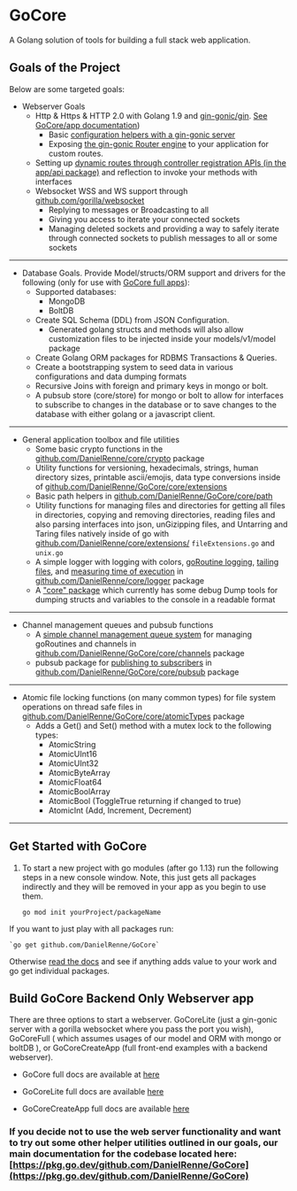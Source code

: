 # GoCore

A Golang solution of tools for building a full stack web application.

## Goals of the Project

Below are some targeted goals:

- Webserver Goals
  - Http & Https & HTTP 2.0 with Golang 1.9 and [gin-gonic/gin](https://github.com/gin-gonic/gin). [See GoCore/app documentation](https://pkg.go.dev/github.com/DanielRenne/GoCore@v1.5.7/core/app))
    - Basic [configuration helpers with a gin-gonic server](https://pkg.go.dev/github.com/DanielRenne/GoCore@v1.5.7/core/ginServer/#example_ConfigureGin)
    - Exposing [the gin-gonic Router engine](https://github.com/DanielRenne/GoCore/blob/master/doc/Basic_GinRouter.md) to your application for custom routes.
  - Setting up [dynamic routes through controller registration APIs (in the app/api package)](https://github.com/DanielRenne/GoCore/blob/master/doc/Controller_Registration_With_Api.md) and reflection to invoke your methods with interfaces
  - Websocket WSS and WS support through [github.com/gorilla/websocket](https://github.com/gorilla/websocket)
    - Replying to messages or Broadcasting to all
    - Giving you access to iterate your connected sockets
    - Managing deleted sockets and providing a way to safely iterate through connected sockets to publish messages to all or some sockets

---

- Database Goals. Provide Model/structs/ORM support and drivers for the following (only for use with [GoCore full apps](https://github.com/DanielRenne/GoCore/blob/master/doc/GoCore_Full.md)):
  - Supported databases:
    - MongoDB
    - BoltDB
  - Create SQL Schema (DDL) from JSON Configuration.
    - Generated golang structs and methods will also allow customization files to be injected inside your models/v1/model package
  - Create Golang ORM packages for RDBMS Transactions & Queries.
  - Create a bootstrapping system to seed data in various configurations and data dumping formats
  - Recursive Joins with foreign and primary keys in mongo or bolt.
  - A pubsub store (core/store) for mongo or bolt to allow for interfaces to subscribe to changes in the database or to save changes to the database with either golang or a javascript client.

---

- General application toolbox and file utilities
  - Some basic crypto functions in the [github.com/DanielRenne/core/crypto](https://pkg.go.dev/github.com/DanielRenne/GoCore@v1.5.7/core/crypto) package
  - Utility functions for versioning, hexadecimals, strings, human directory sizes, printable ascii/emojis, data type conversions inside of [github.com/DanielRenne/GoCore/core/extensions](https://pkg.go.dev/github.com/DanielRenne/GoCore@v1.5.7/core/extensions)
  - Basic path helpers in [github.com/DanielRenne/GoCore/core/path](https://pkg.go.dev/github.com/DanielRenne/GoCore@v1.5.7/core/path)
  - Utility functions for managing files and directories for getting all files in directories, copying and removing directories, reading files and also parsing interfaces into json, unGizipping files, and Untarring and Taring files natively inside of go with [github.com/DanielRenne/core/extensions/](https://pkg.go.dev/github.com/DanielRenne/GoCore@v1.5.7/core/extensions) `fileExtensions.go` and `unix.go`
  - A simple logger with logging with colors, [goRoutine logging](https://pkg.go.dev/github.com/DanielRenne/GoCore@v1.5.7/core/logger#example_GoRoutineLogger), [tailing files](https://pkg.go.dev/github.com/DanielRenne/GoCore@v1.5.7/core/logger#Tail), and [measuring time of execution](https://pkg.go.dev/github.com/DanielRenne/GoCore@v1.5.7/core/logger#example_TimeTrack) in [github.com/DanielRenne/core/logger](https://pkg.go.dev/github.com/DanielRenne/GoCore@v1.5.7/core/logger) package
  - A ["core" package](https://pkg.go.dev/github.com/DanielRenne/GoCore@v1.5.7/core) which currently has some debug Dump tools for dumping structs and variables to the console in a readable format

---

- Channel management queues and pubsub functions
  - A [simple channel management queue system](https://pkg.go.dev/github.com/DanielRenne/GoCore@v1.5.7/core/pubsub#example_Signal) for managing goRoutines and channels in [github.com/DanielRenne/GoCore/core/channels](https://pkg.go.dev/github.com/DanielRenne/GoCore@v1.5.7/core/channels) package
  - pubsub package for [publishing to subscribers](https://pkg.go.dev/github.com/DanielRenne/GoCore@v1.5.7/core/pubsub#example_Publish) in [github.com/DanielRenne/GoCore/core/pubsub](https://pkg.go.dev/github.com/DanielRenne/GoCore@v1.5.7/core/pubsub) package

---

- Atomic file locking functions (on many common types) for file system operations on thread safe files in [github.com/DanielRenne/GoCore/core/atomicTypes](https://pkg.go.dev/github.com/DanielRenne/GoCore@v1.5.7/core/atomicTypes) package
  - Adds a Get() and Set() method with a mutex lock to the following types:
    - AtomicString
    - AtomicUInt16
    - AtomicUInt32
    - AtomicByteArray
    - AtomicFloat64
    - AtomicBoolArray
    - AtomicBool (ToggleTrue returning if changed to true)
    - AtomicInt (Add, Increment, Decrement)

---

## Get Started with GoCore

1.  To start a new project with go modules (after go 1.13) run the following steps in a new console window. Note, this just gets all packages indirectly and they will be removed in your app as you begin to use them.

    `go mod init yourProject/packageName`

If you want to just play with all packages run:

    `go get github.com/DanielRenne/GoCore`

Otherwise [read the docs](https://pkg.go.dev/github.com/DanielRenne/GoCore) and see if anything adds value to your work and go get individual packages.

## Build GoCore Backend Only Webserver app

There are three options to start a webserver. GoCoreLite (just a gin-gonic server with a gorilla websocket where you pass the port you wish), GoCoreFull ( which assumes usages of our model and ORM with mongo or boltDB ), or GoCoreCreateApp (full front-end examples with a backend webserver).

- GoCore full docs are available at [here](https://github.com/DanielRenne/GoCore/blob/master/doc/GoCore_Full.md)

- GoCoreLite full docs are available [here](https://github.com/DanielRenne/GoCore/blob/master/doc/GoCore_Lite.md)

- GoCoreCreateApp full docs are available [here](https://github.com/DanielRenne/GoCore/blob/master/doc/FrontEnd_BackEnd.md)

### If you decide not to use the web server functionality and want to try out some other helper utilities outlined in our goals, our main documentation for the codebase located here: [https://pkg.go.dev/github.com/DanielRenne/GoCore](https://pkg.go.dev/github.com/DanielRenne/GoCore)
